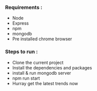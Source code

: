 ### Requirements : 
* Node
* Express
* npm 
* mongodb
* Pre installed chrome browser

### Steps to run : 
* Clone the current project 
* Install the dependencies and packages
* install & run mongodb server 
* npm run start
* Hurray get the latest trends now 